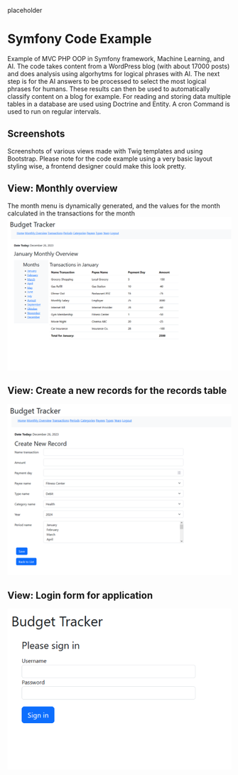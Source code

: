 placeholder

# Symfony Code Example

Example of MVC PHP OOP in Symfony framework, Machine Learning, and AI. The code takes content from a WordPress blog (with about 17000 posts) and does analysis using algorhytms for logical phrases with AI. The next step is for the AI answers to be processed to select the most logical phrases for humans. These results can then be used to automatically classify content on a blog for example. For reading and storing data multiple tables in a database are used using Doctrine and Entity. A cron Command is used to run on regular intervals.

## Screenshots
Screenshots of various views made with Twig templates and using Bootstrap. Please note for the code example using a very basic layout styling wise, a frontend designer could make this look pretty.

## View: Monthly overview
The month menu is dynamically generated, and the values for the month calculated in the transactions for the month
![screenshot of Symfony code example](https://github.com/CodezPoet/code_examples/blob/main/screenshots/symfony_budget_tracker_code_example_screenshot.png)
## View: Create a new records for the records table
![screenshot of Symfony code example](https://github.com/CodezPoet/code_examples/blob/main/screenshots/symfony_budget_tracker_code_example__record_form_screenshot.png)
## View: Login form for application
![screenshot of Symfony code example](https://github.com/CodezPoet/code_examples/blob/main/screenshots/symfony_budget_tracker_code_example__login_form_screenshot.png)

